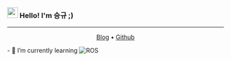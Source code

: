 ### <img src="https://media.giphy.com/media/hvRJCLFzcasrR4ia7z/giphy.gif" width="25px"> Hello! I'm 승규 ;)
---
<p align = "center">
  <a href ="https://velog.io/@ilovesogogi">Blog</a> • 
  <a href = "https://github.com/ilovesogogi">Github</a>
</p>
- 🌱 I’m currently learning  <img alt="ROS" src = "https://img.shields.io/badge/ROS-#22314E.svg?&style=for-the-badge&logo=ROS&logoColor=blue"/>
<!--
**ilovesogogi/ilovesogogi** is a ✨ _special_ ✨ repository because its `README.md` (this file) appears on your GitHub profile.

Here are some ideas to get you started:

- 🔭 I’m currently working on ...
- 🌱 I’m currently learning ...
- 👯 I’m looking to collaborate on ...
- 🤔 I’m looking for help with ...
- 💬 Ask me about ...
- 📫 How to reach me: ...
- 😄 Pronouns: ...
- ⚡ Fun fact: ...
-->
